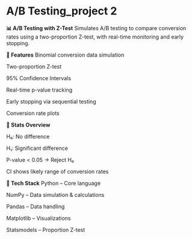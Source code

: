 # A/B Testing_project 2

**📊 A/B Testing with Z-Test**
Simulates A/B testing to compare conversion rates using a two-proportion Z-test, with real-time monitoring and early stopping.

**🚀 Features**
Binomial conversion data simulation

Two-proportion Z-test

95% Confidence Intervals

Real-time p-value tracking

Early stopping via sequential testing

Conversion rate plots

**🧪 Stats Overview**

H₀: No difference

H₁: Significant difference

P-value < 0.05 → Reject H₀

CI shows likely range of conversion rates

**🧠 Tech Stack**
Python – Core language

NumPy – Data simulation & calculations

Pandas – Data handling

Matplotlib – Visualizations

Statsmodels – Proportion Z-test
